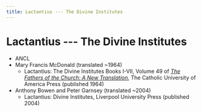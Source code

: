 ```yaml
---
title: Lactantius --- The Divine Institutes
---
```


# Lactantius --- The Divine Institutes

* ANCL
* Mary Francis McDonald (translated ~1964)
  * Lactantius: The Divine Institutes Books I-VII, Volume 49 of [*The Fathers of the Church: A New Translation*](fathersofthechurch.html), The Catholic University of America Press (published 1964)
* Anthony Bowen and Peter Garnsey (translated ~2004)
  * Lactantius: Divine Institutes, Liverpool University Press (published 2004)

